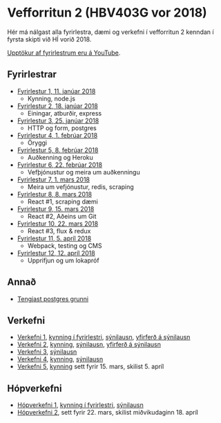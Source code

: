 # Vefforritun 2 (HBV403G vor 2018)

Hér má nálgast alla fyrirlestra, dæmi og verkefni í vefforritun 2 kenndan í fyrsta skipti við HÍ vorið 2018.

[Upptökur af fyrirlestrum eru á YouTube](https://www.youtube.com/playlist?list=PLRj-ccg8iozwCJ0vsDZI7mBOVZcfwr3pZ).

## Fyrirlestrar

* [Fyrirlestur 1, 11. janúar 2018](fyrirlestrar/01/)
  - Kynning, node.js
* [Fyrirlestur 2, 18. janúar 2018](fyrirlestrar/02/)
  - Einingar, atburðir, express
* [Fyrirlestur 3, 25. janúar 2018](fyrirlestrar/03/)
  - HTTP og form, postgres
* [Fyrirlestur 4, 1. febrúar 2018](fyrirlestrar/04/)
  - Öryggi
* [Fyrirlestur 5, 8. febrúar 2018](fyrirlestrar/05/)
  - Auðkenning og Heroku
* [Fyrirlestur 6, 22. febrúar 2018](fyrirlestrar/06/)
  - Vefþjónustur og meira um auðkenningu
* [Fyrirlestur 7, 1. mars 2018](fyrirlestrar/07/)
  - Meira um vefjónustur, redis, scraping
* [Fyrirlestur 8, 8. mars 2018](fyrirlestrar/08/)
  - React #1, scraping dæmi
* [Fyrirlestur 9, 15. mars 2018](fyrirlestrar/09/)
  - React #2, Aðeins um Git
* [Fyrirlestur 10, 22. mars 2018](fyrirlestrar/10/)
  - React #3, flux & redux
* [Fyrirlestur 11, 5. apríl 2018](fyrirlestrar/11/)
  - Webpack, testing og CMS
* [Fyrirlestur 12, 12. apríl 2018](fyrirlestrar/12/)
  - Upprifjun og um lokapróf

## Annað

* [Tengjast postgres grunni](postgres.md)

## Verkefni

* [Verkefni 1](https://github.com/vefforritun/vef2-2018-v1), [kynning í fyrirlestri](https://youtu.be/RpyM9Uisx1M?t=2639), [sýnilausn](https://github.com/vefforritun/vef2-2018-v1-synilausn), [yfirferð á sýnilausn](https://youtu.be/vQgB9zBtV68)
* [Verkefni 2](https://github.com/vefforritun/vef2-2018-v2), [kynning](https://youtu.be/wtcKyTTvOB4), [sýnilausn](https://github.com/vefforritun/vef2-2018-v2-synilausn), [yfirferð á sýnilausn](https://www.youtube.com/watch?v=5U9rr4KAYm4)
* [Verkefni 3](https://github.com/vefforritun/vef2-2018-v3), [sýnilausn](https://github.com/vefforritun/vef2-2018-v3-synilausn)
* [Verkefni 4](https://github.com/vefforritun/vef2-2018-v4), [kynning](https://youtu.be/quky39q7H9c?t=1299), [sýnilausn](https://github.com/vefforritun/vef2-2018-v4-synilausn)
* [Verkefni 5](https://github.com/vefforritun/vef2-2018-v5), [kynning](https://youtu.be/Q6rqLk-Q-8g?t=1625) sett fyrir 15. mars, skilist 5. apríl

## Hópverkefni

* [Hópverkefni 1](https://github.com/vefforritun/vef2-2018-h1), [kynning í fyrirlestri](https://youtu.be/ZRegsWQ74f4?t=2436), [sýnilausn](https://github.com/vefforritun/vef2-2018-h1-synilausn)
* [Hópverkefni 2](https://github.com/vefforritun/vef2-2018-h2), sett fyrir 22. mars, skilist miðvikudaginn 18. apríl

